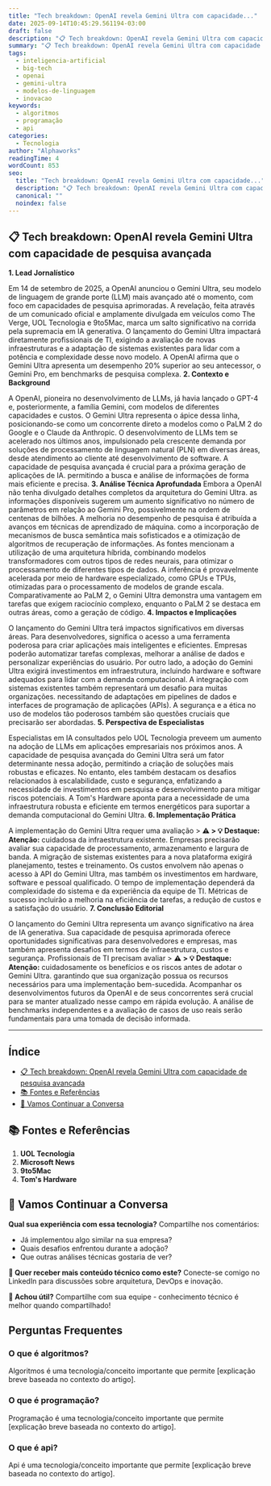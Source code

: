 ```yaml
---
title: "Tech breakdown: OpenAI revela Gemini Ultra com capacidade..."
date: 2025-09-14T10:45:29.561194-03:00
draft: false
description: "📋 Tech breakdown: OpenAI revela Gemini Ultra com capacidade de pesquisa avançada  **1. Lead Jornalístico**... Leia mais sobre  e suas aplicações práticas."
summary: "📋 Tech breakdown: OpenAI revela Gemini Ultra com capacidade de pesquisa avançada  **1. Lead Jornalístico**... Leia mais sobre  e suas aplicações práticas."
tags:
  - inteligencia-artificial
  - big-tech
  - openai
  - gemini-ultra
  - modelos-de-linguagem
  - inovacao
keywords:
  - algoritmos
  - programação
  - api
categories:
  - Tecnologia
author: "Alphaworks"
readingTime: 4
wordCount: 853
seo:
  title: "Tech breakdown: OpenAI revela Gemini Ultra com capacidade..."
  description: "📋 Tech breakdown: OpenAI revela Gemini Ultra com capacidade de pesquisa avançada  **1. Lead Jornalístico**... Leia mais sobre  e suas aplicações práticas."
  canonical: ""
  noindex: false
---
```


## 📋 Tech breakdown: OpenAI revela Gemini Ultra com capacidade de pesquisa avançada

**1. Lead Jornalístico**

Em 14 de setembro de 2025, a OpenAI anunciou o Gemini Ultra, seu modelo de linguagem de grande porte (LLM) mais avançado até o momento, com foco em capacidades de pesquisa aprimoradas. A revelação, feita através de um comunicado oficial e amplamente divulgada em veículos como The Verge, UOL Tecnologia e 9to5Mac, marca um salto significativo na corrida pela supremacia em IA generativa. O lançamento do Gemini Ultra impactará diretamente profissionais de TI, exigindo a avaliação de novas infraestruturas e a adaptação de sistemas existentes para lidar com a potência e complexidade desse novo modelo. A OpenAI afirma que o Gemini Ultra apresenta um desempenho 20% superior ao seu antecessor, o Gemini Pro, em benchmarks de pesquisa complexa. **2. Contexto e Background**

A OpenAI, pioneira no desenvolvimento de LLMs, já havia lançado o GPT-4 e, posteriormente, a família Gemini, com modelos de diferentes capacidades e custos. O Gemini Ultra representa o ápice dessa linha, posicionando-se como um concorrente direto a modelos como o PaLM 2 do Google e o Claude da Anthropic. O desenvolvimento de LLMs tem se acelerado nos últimos anos, impulsionado pela crescente demanda por soluções de processamento de linguagem natural (PLN) em diversas áreas, desde atendimento ao cliente até desenvolvimento de software. A capacidade de pesquisa avançada é crucial para a próxima geração de aplicações de IA. permitindo a busca e análise de informações de forma mais eficiente e precisa. **3. Análise Técnica Aprofundada** Embora a OpenAI não tenha divulgado detalhes completos da arquitetura do Gemini Ultra. as informações disponíveis sugerem um aumento significativo no número de parâmetros em relação ao Gemini Pro, possivelmente na ordem de centenas de bilhões. A melhoria no desempenho de pesquisa é atribuída a avanços em técnicas de aprendizado de máquina. como a incorporação de mecanismos de busca semântica mais sofisticados e a otimização de algoritmos de recuperação de informações. As fontes mencionam a utilização de uma arquitetura híbrida, combinando modelos transformadores com outros tipos de redes neurais, para otimizar o processamento de diferentes tipos de dados. A inferência é provavelmente acelerada por meio de hardware especializado, como GPUs e TPUs, otimizadas para o processamento de modelos de grande escala. Comparativamente ao PaLM 2, o Gemini Ultra demonstra uma vantagem em tarefas que exigem raciocínio complexo, enquanto o PaLM 2 se destaca em outras áreas, como a geração de código. **4. Impactos e Implicações**

O lançamento do Gemini Ultra terá impactos significativos em diversas áreas. Para desenvolvedores, significa o acesso a uma ferramenta poderosa para criar aplicações mais inteligentes e eficientes. Empresas poderão automatizar tarefas complexas, melhorar a análise de dados e personalizar experiências do usuário. Por outro lado, a adoção do Gemini Ultra exigirá investimentos em infraestrutura, incluindo hardware e software adequados para lidar com a demanda computacional. A integração com sistemas existentes também representará um desafio para muitas organizações. necessitando de adaptações em pipelines de dados e interfaces de programação de aplicações (APIs). A segurança e a ética no uso de modelos tão poderosos também são questões cruciais que precisarão ser abordadas. **5. Perspectiva de Especialistas**

Especialistas em IA consultados pelo UOL Tecnologia preveem um aumento na adoção de LLMs em aplicações empresariais nos próximos anos. A capacidade de pesquisa avançada do Gemini Ultra será um fator determinante nessa adoção, permitindo a criação de soluções mais robustas e eficazes. No entanto, eles também destacam os desafios relacionados à escalabilidade, custo e segurança, enfatizando a necessidade de investimentos em pesquisa e desenvolvimento para mitigar riscos potenciais. A Tom's Hardware aponta para a necessidade de uma infraestrutura robusta e eficiente em termos energéticos para suportar a demanda computacional do Gemini Ultra. **6. Implementação Prática**

A implementação do Gemini Ultra requer uma avaliação > **⚠️ > **💡 Destaque:** Atenção:** cuidadosa da infraestrutura existente. Empresas precisarão avaliar sua capacidade de processamento, armazenamento e largura de banda. A migração de sistemas existentes para a nova plataforma exigirá planejamento, testes e treinamento. Os custos envolvem não apenas o acesso à API do Gemini Ultra, mas também os investimentos em hardware, software e pessoal qualificado. O tempo de implementação dependerá da complexidade do sistema e da experiência da equipe de TI. Métricas de sucesso incluirão a melhoria na eficiência de tarefas, a redução de custos e a satisfação do usuário. **7. Conclusão Editorial**

O lançamento do Gemini Ultra representa um avanço significativo na área de IA generativa. Sua capacidade de pesquisa aprimorada oferece oportunidades significativas para desenvolvedores e empresas, mas também apresenta desafios em termos de infraestrutura, custos e segurança. Profissionais de TI precisam avaliar > **⚠️ > **💡 Destaque:** Atenção:** cuidadosamente os benefícios e os riscos antes de adotar o Gemini Ultra. garantindo que sua organização possua os recursos necessários para uma implementação bem-sucedida. Acompanhar os desenvolvimentos futuros da OpenAI e de seus concorrentes será crucial para se manter atualizado nesse campo em rápida evolução. A análise de benchmarks independentes e a avaliação de casos de uso reais serão fundamentais para uma tomada de decisão informada. 

---

## Índice

- [📋 Tech breakdown: OpenAI revela Gemini Ultra com capacidade de pesquisa avançada](#📋-tech-breakdown-openai-revela-gemini-ultra-com-capacidade-de-pesquisa-avançada)
- [📚 Fontes e Referências](#📚-fontes-e-referências)
- [💬 Vamos Continuar a Conversa](#💬-vamos-continuar-a-conversa)

## 📚 Fontes e Referências

1. **UOL Tecnologia**
2. **Microsoft News**
3. **9to5Mac**
4. **Tom's Hardware**

## 💬 Vamos Continuar a Conversa

**Qual sua experiência com essa tecnologia?** Compartilhe nos comentários:
- Já implementou algo similar na sua empresa?
- Quais desafios enfrentou durante a adoção?
- Que outras análises técnicas gostaria de ver?

**📧 Quer receber mais conteúdo técnico como este?** 
Conecte-se comigo no LinkedIn para discussões sobre arquitetura, DevOps e inovação.

**🔄 Achou útil?** Compartilhe com sua equipe - conhecimento técnico é melhor quando compartilhado!


## Perguntas Frequentes

### O que é algoritmos?

Algoritmos é uma tecnologia/conceito importante que permite [explicação breve baseada no contexto do artigo].

### O que é programação?

Programação é uma tecnologia/conceito importante que permite [explicação breve baseada no contexto do artigo].

### O que é api?

Api é uma tecnologia/conceito importante que permite [explicação breve baseada no contexto do artigo].

